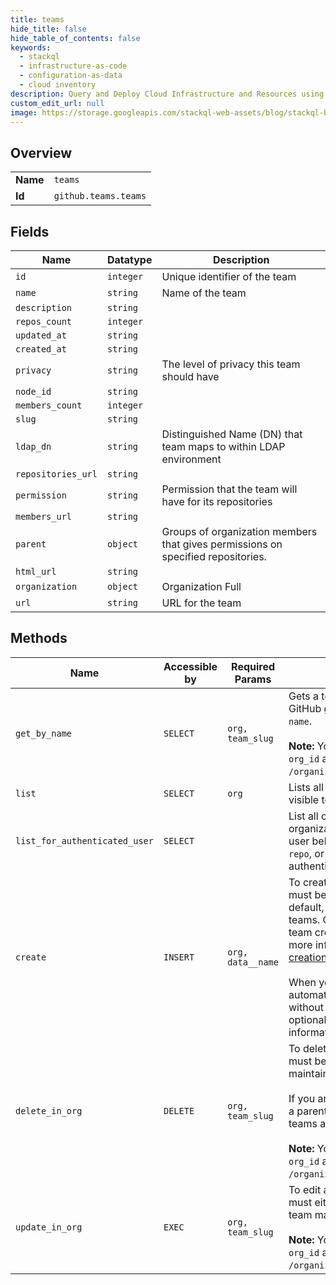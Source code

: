 ```yaml
---
title: teams
hide_title: false
hide_table_of_contents: false
keywords:
  - stackql
  - infrastructure-as-code
  - configuration-as-data
  - cloud inventory
description: Query and Deploy Cloud Infrastructure and Resources using SQL
custom_edit_url: null
image: https://storage.googleapis.com/stackql-web-assets/blog/stackql-blog-post-featured-image.png
---
```

  
    

## Overview
<table><tbody>
<tr><td><b>Name</b></td><td><code>teams</code></td></tr>
<tr><td><b>Id</b></td><td><code>github.teams.teams</code></td></tr>
</tbody></table>

## Fields
| Name | Datatype | Description |
| ---- | -------- | ----------- |
| `id` | `integer` | Unique identifier of the team |
| `name` | `string` | Name of the team |
| `description` | `string` |  |
| `repos_count` | `integer` |  |
| `updated_at` | `string` |  |
| `created_at` | `string` |  |
| `privacy` | `string` | The level of privacy this team should have |
| `node_id` | `string` |  |
| `members_count` | `integer` |  |
| `slug` | `string` |  |
| `ldap_dn` | `string` | Distinguished Name (DN) that team maps to within LDAP environment |
| `repositories_url` | `string` |  |
| `permission` | `string` | Permission that the team will have for its repositories |
| `members_url` | `string` |  |
| `parent` | `object` | Groups of organization members that gives permissions on specified repositories. |
| `html_url` | `string` |  |
| `organization` | `object` | Organization Full |
| `url` | `string` | URL for the team |
## Methods
| Name | Accessible by | Required Params | Description |
| ---- | ------------- | --------------- | ----------- |
| `get_by_name` | `SELECT` | `org, team_slug` | Gets a team using the team's `slug`. GitHub generates the `slug` from the team `name`.<br /><br />**Note:** You can also specify a team by `org_id` and `team_id` using the route `GET /organizations/{org_id}/team/{team_id}`. |
| `list` | `SELECT` | `org` | Lists all teams in an organization that are visible to the authenticated user. |
| `list_for_authenticated_user` | `SELECT` |  | List all of the teams across all of the organizations to which the authenticated user belongs. This method requires `user`, `repo`, or `read:org` [scope](https://docs.github.com/apps/building-oauth-apps/understanding-scopes-for-oauth-apps/) when authenticating via [OAuth](https://docs.github.com/apps/building-oauth-apps/). |
| `create` | `INSERT` | `org, data__name` | To create a team, the authenticated user must be a member or owner of `{org}`. By default, organization members can create teams. Organization owners can limit team creation to organization owners. For more information, see "[Setting team creation permissions](https://docs.github.com/en/articles/setting-team-creation-permissions-in-your-organization)."<br /><br />When you create a new team, you automatically become a team maintainer without explicitly adding yourself to the optional array of `maintainers`. For more information, see "[About teams](https://docs.github.com/en/github/setting-up-and-managing-organizations-and-teams/about-teams)". |
| `delete_in_org` | `DELETE` | `org, team_slug` | To delete a team, the authenticated user must be an organization owner or team maintainer.<br /><br />If you are an organization owner, deleting a parent team will delete all of its child teams as well.<br /><br />**Note:** You can also specify a team by `org_id` and `team_id` using the route `DELETE /organizations/{org_id}/team/{team_id}`. |
| `update_in_org` | `EXEC` | `org, team_slug` | To edit a team, the authenticated user must either be an organization owner or a team maintainer.<br /><br />**Note:** You can also specify a team by `org_id` and `team_id` using the route `PATCH /organizations/{org_id}/team/{team_id}`. |
